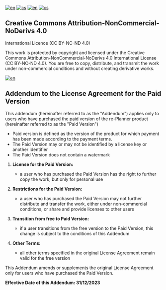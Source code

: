 [![en](https://img.shields.io/badge/lang-en-red.svg)](https://github.com/PepikVaio/reMarkable_re-Planner/tree/main?tab=License-1-ov-file)
[![cs](https://img.shields.io/badge/lang-cs-springgreen.svg)](https://github.com/PepikVaio/reMarkable_re-Planner/blob/main/.github/LICENSE.cs.md)
[![en](https://img.shields.io/badge/payment-en-blue.svg)](https://github.com/PepikVaio/reMarkable_re-Planner/blob/main/.github/PAYMENT.md)
[![cs](https://img.shields.io/badge/payment-cs-green.svg)](https://github.com/PepikVaio/reMarkable_re-Planner/blob/main/.github/PAYMENT.cs.md)


## Creative Commons Attribution-NonCommercial-NoDerivs 4.0
International Licence (CC BY-NC-ND 4.0)

This work is protected by copyright and licensed under the Creative Commons Attribution-NonCommercial-NoDerivs 4.0 International License (CC BY-NC-ND 4.0). You are free to copy, distribute, and transmit the work under non-commercial conditions and without creating derivative works.

[![en](https://img.shields.io/badge/details-en-red.svg)](https://creativecommons.org/licenses/by-nc-nd/4.0/)


## Addendum to the License Agreement for the Paid Version

This addendum (hereinafter referred to as the "Addendum") applies only to users who have purchased the paid version of the re-Planner product (hereinafter referred to as the "Paid Version")
* Paid version is defined as the version of the product for which payment has been made according to the payment terms.
* The Paid Version may or may not be identified by a license key or another identifier
* The Paid Version does not contain a watermark

1. **License for the Paid Version:**
   * a user who has purchased the Paid Version has the right to further copy the work, but only for personal use

2. **Restrictions for the Paid Version:**
   * a user who has purchased the Paid Version may not further distribute and transfer the work, either under non-commercial conditions, or share and provide licenses to other users

3. **Transition from free to Paid Version:**
   * if a user transitions from the free version to the Paid Version, this change is subject to the conditions of this Addendum

4. **Other Terms:**
   * all other terms specified in the original License Agreement remain valid for the free version

This Addendum amends or supplements the original License Agreement only for users who have purchased the Paid Version.

**Effective Date of this Addendum: 31/12/2023**
